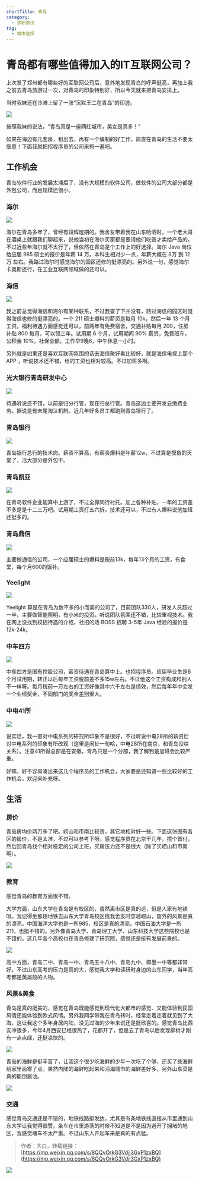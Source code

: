 ```yaml
---
shortTitle: 青岛
category:
  - 求职面试
tag:
  - 城市选择
---
```


# 青岛都有哪些值得加入的IT互联网公司？



上次发了郑州都有哪些好的互联网公司后，意外地发现青岛的呼声挺高，再加上我之前去青岛旅游过一次，对青岛的印象特别好，所以今天就来把青岛安排上。

当时我妹还在沙滩上留了一张“沉默王二在青岛”的印迹。

![](https://cdn.tobebetterjavaer.com/tobebetterjavaer/images/cityselect/qingdao-938dc8a2-9b47-4e12-aa45-79c2caf94f04.png)

按照我妹的说法，“青岛真是一座网红城市，美女是真多！”

如果在海边有几套房，租出去，再有一个编制的好工作，简直在青岛的生活不要太惬意！下面我就把招程序员的公司来捋一遍吧。

## 工作机会

青岛软件行业的发展太滞后了，没有大规模的软件公司，做软件的公司大部分都是外包公司，而且规模还很小。

### 海尔

![](https://cdn.tobebetterjavaer.com/tobebetterjavaer/images/cityselect/qingdao-e656449e-a34f-4915-a1cb-459208d23e34.png)

海尔在青岛多年了，曾经有段辉煌期的。我舍友带着我在山东哈酒时，一个老大哥在酒桌上就跟我们聊起来，说他当初在海尔买家都是要请他们吃饭才卖给产品的。不过近些年海尔就不太行了，但依然在青岛是个工作上的好选择。海尔 Java 岗位给应届 985 硕士的报价是年薪 14 万。本科生相对少一点，年薪大概在 8万 到 12万 左右。我路过海尔时感觉海尔的园区还修的挺漂亮的。另外说一句，感觉海尔卡奥斯还行，在工业互联网领域做的还可以。

### 海信

![](https://cdn.tobebetterjavaer.com/tobebetterjavaer/images/cityselect/qingdao-9645cf8d-d9dc-4de7-a192-bdb9a447ec49.png)

我之前总觉得海信和海尔有某种联系，不过我查了下并没有，路过海信的园区时觉得海信也修的挺漂亮的。一个 211 硕士爆料的薪资是每月 10k，然后一年 13 个月工资。福利待遇方面感觉还可以，前两年有免费宿舍，交通补贴每月 200，住房补贴 800 每月，可以领三年。试用期 6 个月，试用期间 90% 薪资，免费班车，公积金 10%，社保全额。工作早9晚6，中午休息一小时。

另外就是如果还是喜欢互联网氛围的话去海信聚好看比较好，就是海信电视上那个 APP ，听说技术还不错，给的工资也相对较高。不过加班多啊。

### 光大银行青岛研发中心

![](https://cdn.tobebetterjavaer.com/tobebetterjavaer/images/cityselect/qingdao-7351e8f8-90d5-4f3c-998a-703b36ec1fca.png)

待遇听说还不错，以前是归分行管，现在归总行管。青岛这边主要开发云缴费业务。据说是有末尾淘汰机制。近几年好多员工都跑到青岛银行了。

### 青岛银行

![](https://cdn.tobebetterjavaer.com/tobebetterjavaer/images/cityselect/qingdao-cc5091a0-28ad-4439-8718-a6b79e80ef83.png)

青岛银行总行的技术岗。薪资不算高，有薪资爆料是年薪12w，不过算是摸鱼的天堂了，活大部分是外包干。

### 青岛凯亚

![](https://cdn.tobebetterjavaer.com/tobebetterjavaer/images/cityselect/qingdao-9fcaebb9-fcf0-4b34-8302-c0be931ae1ce.png)

在青岛软件企业能算中上游了，不过全靠同行衬托。加上各种补贴，一年的工资差不多是是十二三万吧。试用期工资打五六折。技术还可以，不过有人爆料说他加班还挺多的。

### 青岛鼎信

![](https://cdn.tobebetterjavaer.com/tobebetterjavaer/images/cityselect/qingdao-f941c172-1ff2-40ce-bea0-8cb52a030bf3.png)

主要做通信的公司，一个应届硕士的爆料是税前13k，每年13个月的工资，有食堂，每个月600的饭补。

### Yeelight

![](https://cdn.tobebetterjavaer.com/tobebetterjavaer/images/cityselect/qingdao-7f88980b-d21e-4b27-9306-f911eb8a02e6.png)

Yeelight 算是在青岛为数不多的小而美的公司了，目前团队330人，研发人员超过一半，主要做智能照明，有小米的投资。听说团队氛围还不错，比较重视技术。我在网上没找到校招待遇的介绍，社招的话 BOSS 招聘 3-5年 Java 经验的报价是 12k-24k。

### 中车四方

![](https://cdn.tobebetterjavaer.com/tobebetterjavaer/images/cityselect/qingdao-f75fc5b3-2587-42d5-a80f-592a49c515eb.png)

中车四方是国有控股公司，薪资待遇在青岛算中上。也招程序员。应届毕业生是6个月试用期，转正以后每年工资税前差不多15w左右。不过他这个工资构成和别人不一样呀。每月税前一万左右的工资好像其中六千左右是绩效，然后每年年中会发一个业绩奖金，不同部门的奖金差别很大。

### 中电41所

![](https://cdn.tobebetterjavaer.com/tobebetterjavaer/images/cityselect/qingdao-53f614bb-d10d-4ae2-9f83-5911ef8ddead.png)

说实话，我一直对中电系列的研究所印象不是很好，不过听说中电28所的薪资后对中电系列的印象有所改观（这里是闲扯一句哈，中电28所在南京，和青岛没啥关系）。注意41所得总部是在安徽，青岛只是一个分部，我了解到是加班会比较严重。

好嘛，好不容易凑出来这几个程序员的工作机会，大家要是还知道一些比较好的工作机会，欢迎来补充呀。

## 生活

### 房价

青岛房均价两万多了吧。崂山和市南比较贵，其它地相对好一些。下面这张图有各区的房价，不是太准，不过可以参考下呀。感觉程序员在北京干几年，攒个首付，然后回青岛找个相对稳定的公司上班，买房压力还不是很大（除了买崂山和市南啊）。

![](https://cdn.tobebetterjavaer.com/tobebetterjavaer/images/cityselect/qingdao-a228e29e-363f-44a3-b8cc-6cdd18d34b9f.png)

### 教育

感觉青岛的教育方面很不错。

大学方面，山东大学在青岛是有校区的，虽然离市区是真的远，但是人家有地铁呀。我记得坐那趟地铁去山东大学青岛校区找我舍友时穿越崂山，窗外的风景是真的漂亮。中国海洋大学也是一所985，校区是真的漂亮。中国石油大学是一所211，也挺不错的。另外像青岛大学、青岛理工大学、山东科技大学这些院校也是不错的。这几年各个高校也在青岛修建了研究院，感觉还是挺有发展前景的。

![](https://cdn.tobebetterjavaer.com/tobebetterjavaer/images/cityselect/qingdao-b37788d7-c33d-475a-bc69-05927bf0825d.png)

高中方面，青岛二中、青岛一中、青岛五十八中、青岛九中、即墨一中等都非常好。不过山东高考的压力是真的大，感觉我大学和读研时身边的山东同学，当年高考都是英雄般的人物。

### 风景&美食

青岛是真的挺美的，感觉在青岛既能感觉到现代化大都市的感觉、又能体验到民国风情还能体验到欧式风情。另外我同学带我在青岛转时，经常走着走着就见到了大海，这让我这个多年身居内陆，没见过海的少年来说还是挺欣喜的。感觉青岛比西安冷很多，今年4月西安已经很热了，花都开了，但是去了青岛以后发现柳树才刚有一点点绿，还挺凉快的。

![](https://cdn.tobebetterjavaer.com/tobebetterjavaer/images/cityselect/qingdao-d619e60b-732b-497f-a4a0-ebbad7ce1ce9.png)

青岛的海鲜是挺丰富了，让我这个很少吃海鲜的少年一次吃了个够，还买了些海鲜给家里面寄了点。果然内陆的海鲜吃起来和沿海城市的海鲜差好多，另外山东菜是真的能倒酱油。

![](https://cdn.tobebetterjavaer.com/tobebetterjavaer/images/cityselect/qingdao-ce0b22f6-0b52-425c-a5d0-4eefe52706f6.png)

### 交通

感觉青岛交通还是不错的，地铁线路挺发达，尤其是有条地铁线直接从市里通到山东大学让我觉得很赞。坐车在市里游荡的时候不知道是不是因为避开了拥堵的地区，我感觉堵车不太严重。不过山东人开起车来是真的有点猛。


>作者：大白，转载链接：[https://mp.weixin.qq.com/s/8QQvOrkG3Vdjj3GxP1zxBQ](https://mp.weixin.qq.com/s/8QQvOrkG3Vdjj3GxP1zxBQ)

![](https://cdn.tobebetterjavaer.com/tobebetterjavaer/images/xingbiaogongzhonghao.png)
